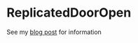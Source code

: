 # ReplicatedDoorOpen

See my [blog post](https://snorristurluson.github.io/ReplicatedDoorOpen/) for information